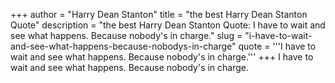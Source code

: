 +++
author = "Harry Dean Stanton"
title = "the best Harry Dean Stanton Quote"
description = "the best Harry Dean Stanton Quote: I have to wait and see what happens. Because nobody's in charge."
slug = "i-have-to-wait-and-see-what-happens-because-nobodys-in-charge"
quote = '''I have to wait and see what happens. Because nobody's in charge.'''
+++
I have to wait and see what happens. Because nobody's in charge.
